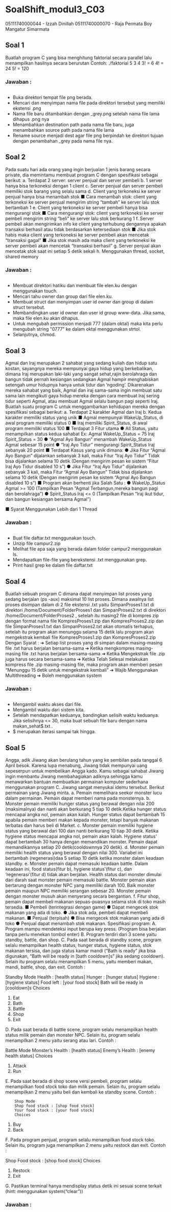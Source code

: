 # SoalShift_modul3_C03

05111740000044 - Izzah Dinillah
05111740000070 - Raja Permata Boy Mangatur Simarmata

## Soal 1

Buatlah program C yang bisa menghitung faktorial secara parallel lalu menampilkan hasilnya secara berurutan
Contoh:
	./faktorial 5 3 4
	3! = 6
	4! = 24
	5! = 120

### Jawaban :
```

```
* Buka direktori tempat file png berada.
* Mencari dan menyimpan nama file pada direktori tersebut yang memiliki ekstensi .png 
* Nama file baru ditambahkan dengan _grey.png setelah nama file lama dihapus .png nya
* Menambahkan destination path pada nama file baru, juga menambahkan source path pada nama file lama
* Rename source menjadi dest agar file png berpindah ke direktori tujuan dengan penambahan _grey pada nama file nya.


## Soal 2

Pada suatu hari ada orang yang ingin berjualan 1 jenis barang secara private, dia memintamu membuat program C dengan spesifikasi sebagai berikut:
a.	Terdapat 2 server: server penjual dan server pembeli
b.	1 server hanya bisa terkoneksi dengan 1 client
c.	Server penjual dan server pembeli memiliki stok barang yang selalu sama
d.	Client yang terkoneksi ke server penjual hanya bisa menambah stok
■	Cara menambah stok: client yang terkoneksi ke server penjual mengirim string “tambah” ke server lalu stok bertambah 1
e.	Client yang terkoneksi ke server pembeli hanya bisa mengurangi stok
■	Cara mengurangi stok: client yang terkoneksi ke server pembeli mengirim string “beli” ke server lalu stok berkurang 1
f.	Server pembeli akan mengirimkan info ke client yang terhubung dengannya apakah transaksi berhasil atau tidak berdasarkan ketersediaan stok
■	Jika stok habis maka client yang terkoneksi ke server pembeli akan mencetak “transaksi gagal”
■	Jika stok masih ada maka client yang terkoneksi ke server pembeli akan mencetak “transaksi berhasil”
g.	Server penjual akan mencetak stok saat ini setiap 5 detik sekali
h.	Menggunakan thread, socket, shared memory


### Jawaban :
```

```
* Membuat direktori hatiku dan membuat file elen.ku dengan menggunakan touch. 
* Mencari tahu owner dan group dari file elen.ku.
* Membuat struct dan menyimpan user id owner dan group di dalam struct tersebut.
* Membandingkan user id owner dan user id group www-data. Jika sama, maka file elen.ku akan dihapus. 
* Untuk mengubah permission menjadi 777 (dalam oktal) maka kita perlu mengubah string "0777" ke dalam oktal menggunakan strtol. 
* Selanjutnya, chmod.


## Soal 3

Agmal dan Iraj merupakan 2 sahabat yang sedang kuliah dan hidup satu kostan, sayangnya mereka mempunyai gaya hidup yang berkebalikan, dimana Iraj merupakan laki-laki yang sangat sehat,rajin berolahraga dan bangun tidak pernah kesiangan sedangkan Agmal hampir menghabiskan setengah umur hidupnya hanya untuk tidur dan ‘ngoding’. Dikarenakan mereka sahabat yang baik, Agmal dan iraj sama-sama ingin membuat satu sama lain mengikuti gaya hidup mereka dengan cara membuat Iraj sering tidur seperti Agmal, atau membuat Agmal selalu bangun pagi seperti Iraj. Buatlah suatu program C untuk menggambarkan kehidupan mereka dengan spesifikasi sebagai berikut:
a.	Terdapat 2 karakter Agmal dan Iraj
b.	Kedua karakter memiliki status yang unik
■	Agmal mempunyai WakeUp_Status, di awal program memiliki status 0
■	Iraj memiliki Spirit_Status, di awal program memiliki status 100
■	Terdapat 3 Fitur utama
●	All Status, yaitu menampilkan status kedua sahabat
Ex: Agmal WakeUp_Status = 75 
      Iraj Spirit_Status = 30
●	“Agmal Ayo Bangun” menambah WakeUp_Status Agmal sebesar 15 point
●	“Iraj Ayo Tidur” mengurangi Spirit_Status Iraj sebanyak 20 point
■	Terdapat Kasus yang unik dimana:
●	Jika Fitur “Agmal Ayo Bangun” dijalankan sebanyak 3 kali, maka Fitur “Iraj Ayo Tidur” Tidak bisa dijalankan selama 10 detik (Dengan mengirim pesan ke sistem “Fitur Iraj Ayo Tidur disabled 10 s”)
●	Jika Fitur  “Iraj Ayo Tidur” dijalankan sebanyak 3 kali, maka Fitur “Agmal Ayo Bangun” Tidak bisa dijalankan selama 10 detik (Dengan mengirim pesan ke sistem “Agmal Ayo Bangun disabled 10 s”)
■	Program akan berhenti jika Salah Satu :
●	WakeUp_Status Agmal >= 100 (Tampilkan Pesan “Agmal Terbangun,mereka bangun pagi dan berolahraga”)
●	Spirit_Status Iraj <= 0 (Tampilkan Pesan “Iraj ikut tidur, dan bangun kesiangan bersama Agmal”)


■	Syarat Menggunakan Lebih dari 1 Thread


### Jawaban :
```

```
* Buat file daftar.txt menggunakan touch.
* Unzip file campur2.zip
* Melihat file apa saja yang berada dalam folder campur2 menggunakan ls.
* Mendapatkan file-file yang berekstensi .txt menggunakan grep.
* Print hasil grep ke dalam file daftar.txt


## Soal 4

Buatlah sebuah program C dimana dapat menyimpan list proses yang sedang berjalan (ps -aux) maksimal 10 list proses. Dimana awalnya list proses disimpan dalam di 2 file ekstensi .txt yaitu  SimpanProses1.txt di direktori /home/Document/FolderProses1 dan SimpanProses2.txt di direktori /home/Document/FolderProses2 , setelah itu masing2 file di  kompres zip dengan format nama file KompresProses1.zip dan KompresProses2.zip dan file SimpanProses1.txt dan SimpanProses2.txt akan otomatis terhapus, setelah itu program akan menunggu selama 15 detik lalu program akan mengekstrak kembali file KompresProses1.zip dan KompresProses2.zip 
Dengan Syarat : 
➔	Setiap list proses yang di simpan dalam masing-masing file .txt harus berjalan bersama-sama
➔	Ketika mengkompres masing-masing file .txt harus berjalan bersama-sama
➔	Ketika Mengekstrak file .zip juga harus secara bersama-sama
➔	Ketika Telah Selesai melakukan kompress file .zip masing-masing file, maka program akan memberi pesan “Menunggu 15 detik untuk mengekstrak kembali”
➔	Wajib Menggunakan Multithreading
➔	Boleh menggunakan system


### Jawaban :
```

```
* Mengambil waktu akses dari file. 
* Mengambil waktu dari sistem kita. 
* Setelah mendapatkan keduanya, bandingkan selisih waktu keduanya. Jika selisihnya <= 30, maka buat sebuah file baru dengan nama makan_sehat$.txt . 
* $ merupakan iterasi sampai tak hingga. 


## Soal 5

Angga, adik Jiwang akan berulang tahun yang ke sembilan pada tanggal 6 April besok. Karena lupa menabung, Jiwang tidak mempunyai uang sepeserpun untuk membelikan Angga kado. Kamu sebagai sahabat Jiwang ingin membantu Jiwang membahagiakan adiknya sehingga kamu menawarkan bantuan membuatkan permainan komputer sederhana menggunakan program C. Jiwang sangat menyukai idemu tersebut. Berikut permainan yang Jiwang minta. 
a.	Pemain memelihara seekor monster lucu dalam permainan. Pemain dapat  memberi nama pada monsternya.
b.	Monster pemain memiliki hunger status yang berawal dengan nilai 200 (maksimalnya) dan nanti akan berkurang 5 tiap 10 detik.Ketika hunger status mencapai angka nol, pemain akan kalah. Hunger status dapat bertambah 15 apabila pemain memberi makan kepada monster, tetapi banyak makanan terbatas dan harus beli di Market.
c.	Monster pemain memiliki hygiene status yang berawal dari 100 dan nanti berkurang 10 tiap 30 detik. Ketika hygiene status mencapai angka nol, pemain akan kalah. Hygiene status' dapat bertambah 30 hanya dengan memandikan monster. Pemain dapat memandikannya setiap 20 detik(cooldownnya 20 detik).
d.	Monster pemain memiliki health status yang berawal dengan nilai 300. Variabel ini bertambah (regenerasi)daa 5 setiap 10 detik ketika monster dalam keadaan standby.
e.	Monster pemain dapat memasuki keadaan battle. Dalam keadaan ini, food status(fitur b), hygiene status'(fitur c), dan ‘regenerasi’(fitur d) tidak akan berjalan. Health status dari monster dimulai dari darah saat monster pemain memasuki battle. Monster pemain akan bertarung dengan monster NPC yang memiliki darah 100. Baik monster pemain maupun NPC memiliki serangan sebesar 20. Monster pemain dengan monster musuh akan menyerang secara bergantian. 
f.	Fitur shop, pemain dapat membeli makanan sepuas-puasnya selama stok di toko masih tersedia.
■	Pembeli (terintegrasi dengan game)
●	Dapat mengecek stok makanan yang ada di toko.
●	Jika stok ada, pembeli dapat membeli makanan.
■	Penjual (terpisah)
●	Bisa mengecek stok makanan yang ada di toko
●	Penjual dapat menambah stok makanan.
	Spesifikasi program:
A.	Program mampu mendeteksi input berupa key press. (Program bisa berjalan tanpa perlu menekan tombol enter)
B.	Program terdiri dari 3 scene yaitu standby, battle, dan shop.
C.	Pada saat berada di standby scene, program selalu menampilkan health status, hunger status, hygiene status, stok makanan tersisa, dan juga status kamar mandi (“Bath is ready” jika bisa digunakan, “Bath will be ready in [bath cooldown]s” jika sedang cooldown). Selain itu program selalu menampilkan 5 menu, yaitu memberi makan, mandi, battle, shop, dan exit. Contoh :

Standby Mode
Health : [health status]
Hunger : [hunger status]
Hygiene : [hygiene status]
Food left : [your food stock]
Bath will be ready in [cooldown]s
Choices
1.	Eat
2.	Bath
3.	Battle
4.	Shop
5.	Exit

D.	Pada saat berada di battle scene, program selalu menampilkan health status milik pemain dan monster NPC. Selain itu, program selalu menampilkan 2 menu yaitu serang atau lari. Contoh :

Battle Mode
Monster’s Health : [health status]
Enemy’s Health : [enemy health status]
Choices
1.	Attack
2.	Run

E.	Pada saat berada di shop scene versi pembeli, program selalu menampilkan food stock toko dan milik pemain. Selain itu, program selalu menampilkan 2 menu yaitu beli dan kembali ke standby scene. Contoh :

		Shop Mode
		Shop food stock : [shop food stock]
		Your food stock : [your food stock]
		Choices
1.	Buy
2.	Back

F.	Pada program penjual, program selalu menampilkan food stock toko. Selain itu, program juga menampilkan 2 menu yaitu restock dan exit. Contoh :

Shop
Food stock : [shop food stock]
Choices
1.	Restock
2.	Exit

G.	Pastikan terminal hanya mendisplay status detik ini sesuai scene terkait (hint: menggunakan system(“clear”))


### Jawaban :
```

```


